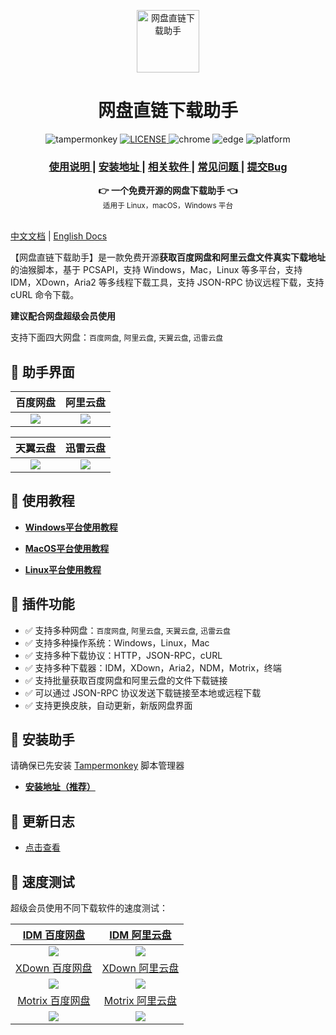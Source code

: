<p align="center">
  <a href="https://www.youxiaohou.com" title="点击访问">
    <img width="100" height="100" src="https://www.youxiaohou.com/logo.png" alt="网盘直链下载助手">
  </a>
</p>

<h1 align="center">网盘直链下载助手</h1>

<p align="center">
  <img src="https://img.shields.io/badge/TamperMonkey-v4.13-brightgreen.svg?style=flat-square" alt="tampermonkey">
  <a href="LICENSE">
    <img src="https://img.shields.io/badge/license-AGPLv3.0-lightgrey.svg?style=flat-square" alt="LICENSE">
  </a>
  <img src="https://img.shields.io/badge/Chrome-≥76.0-brightgreen.svg?style=flat-square" alt="chrome">
  <img src="https://img.shields.io/badge/Edge-≥88.0-brightgreen.svg?style=flat-square" alt="edge">
  <img src="https://img.shields.io/badge/Platform-Windows%20%7C%20Mac%20%7C%20Linux-blue.svg?style=flat-square" alt="platform">
</p>

<div align="center">
  <h3>
    <a href="https://www.youxiaohou.com">
      使用说明
    </a>
    <span> | </span>
    <a href="https://www.youxiaohou.com/install.html">
      安装地址
    </a>
    <span> | </span>
    <a href="https://www.youxiaohou.com/download.html">
      相关软件
    </a>
    <span> | </span>
    <a href="https://www.youxiaohou.com/zh-cn/question.html">
      常见问题
    </a>
    <span> | </span>
    <a href="https://github.com/syhyz1990/baiduyun/issues">
      提交Bug
    </a>
  </h3>
</div>

<div align="center">
  <strong>👉 一个免费开源的网盘下载助手 👈</strong><br>
  <sub>适用于 Linux，macOS，Windows 平台</sub>
</div>
<br>

[中文文档](README.md) | [English Docs](README_EN.md)

【网盘直链下载助手】是一款免费开源**获取百度网盘和阿里云盘文件真实下载地址**的油猴脚本，基于 PCSAPI，支持 Windows，Mac，Linux 等多平台，支持 IDM，XDown，Aria2 等多线程下载工具，支持 JSON-RPC 协议远程下载，支持 cURL 命令下载。

**建议配合网盘超级会员使用**

支持下面四大网盘：`百度网盘`, `阿里云盘`, `天翼云盘`, `迅雷云盘`

## 🎨 助手界面

|  百度网盘 |  阿里云盘 |
|:---:|:---:|
| ![](https://vkceyugu.cdn.bspapp.com/VKCEYUGU-0d8c17ea-3b18-45d5-bf2f-64e5c812dfc9/b64df172-4610-455c-8fbc-d5327753b9da.gif)  | ![](https://vkceyugu.cdn.bspapp.com/VKCEYUGU-0d8c17ea-3b18-45d5-bf2f-64e5c812dfc9/f24a0253-4fbc-4b51-8dba-b96efa92f5e8.gif)  |

| 天翼云盘 | 迅雷云盘 |
|:---:|:---:|
| ![](https://vkceyugu.cdn.bspapp.com/VKCEYUGU-0d8c17ea-3b18-45d5-bf2f-64e5c812dfc9/09202ae1-beab-4ff9-9c35-cd45462c08d6.gif)  | ![](https://vkceyugu.cdn.bspapp.com/VKCEYUGU-0d8c17ea-3b18-45d5-bf2f-64e5c812dfc9/1f620519-23c6-4cfb-9f54-b98ef4f01d11.gif)  |

## 📖 使用教程

- **[Windows平台使用教程](https://www.youxiaohou.com/zh-cn/windows/)**

- **[MacOS平台使用教程](https://www.youxiaohou.com/zh-cn/mac/)**

- **[Linux平台使用教程](https://www.youxiaohou.com/zh-cn/linux/)**

## 🔧 插件功能

- ✅ 支持多种网盘：`百度网盘`, `阿里云盘`, `天翼云盘`, `迅雷云盘`
- ✅ 支持多种操作系统：Windows，Linux，Mac
- ✅ 支持多种下载协议：HTTP，JSON-RPC，cURL
- ✅ 支持多种下载器：IDM，XDown，Aria2，NDM，Motrix，终端
- ✅ 支持批量获取百度网盘和阿里云盘的文件下载链接
- ✅ 可以通过 JSON-RPC 协议发送下载链接至本地或远程下载
- ✅ 支持更换皮肤，自动更新，新版网盘界面

## 💽 安装助手

请确保已先安装 [Tampermonkey](http://pan.youxiaohou.com/down) 脚本管理器

- **[安装地址（推荐）](https://www.youxiaohou.com/install.html)**

## 📝 更新日志

- [点击查看](https://www.baiduyun.wiki/install.html#📝-更新日志)

## 🚀 速度测试

超级会员使用不同下载软件的速度测试：

| [IDM 百度网盘](http://pan.youxiaohou.com/down)  | [IDM 阿里云盘](http://pan.youxiaohou.com/down) |
|:-------------------------------------------------:|:-----------------------------------------------:|
| ![](https://cdn.jsdelivr.net/gh/youxiaohou/img/5fPhsmidwInJrvq.gif)  | ![](https://cdn.jsdelivr.net/gh/youxiaohou/img/202112011659864.gif)         |
| [XDown 百度网盘](http://pan.youxiaohou.com/down) | [XDown 阿里云盘](http://pan.youxiaohou.com/down) |
| ![](https://cdn.jsdelivr.net/gh/youxiaohou/img/Sp7J2xTlBgLhdNQ.gif) | ![](https://cdn.jsdelivr.net/gh/youxiaohou/img/202112011735743.gif) |
| [Motrix 百度网盘](http://pan.youxiaohou.com/down) | [Motrix 阿里云盘](http://pan.youxiaohou.com/down)  |
| ![](https://cdn.jsdelivr.net/gh/youxiaohou/img/dH5c2sLtCVjfrUm.gif) | ![](https://cdn.jsdelivr.net/gh/youxiaohou/img/202112011743905.gif) |
